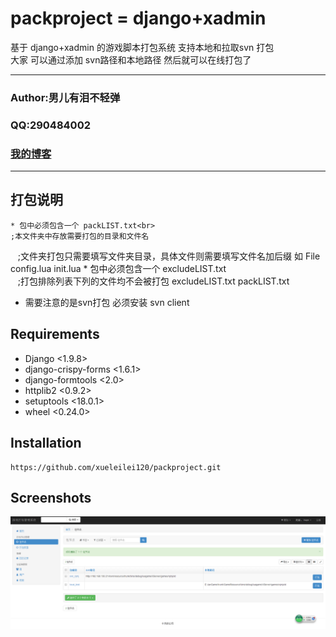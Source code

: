 packproject = django+xadmin
===========================
基于 django+xadmin 的游戏脚本打包系统 支持本地和拉取svn 打包 <br>
大家 可以通过添加 svn路径和本地路径 然后就可以在线打包了
****
### Author:男儿有泪不轻弹
### QQ:290484002
### [我的博客](http://liuyc2.pythonanywhere.com) 
****
## 打包说明
    * 包中必须包含一个 packLIST.txt<br>
    ;本文件夹中存放需要打包的目录和文件名
    ;文件夹打包只需要填写文件夹目录，具体文件则需要填写文件名加后缀 如
    File
    config.lua
    init.lua
    * 包中必须包含一个 excludeLIST.txt<br>
    ;打包排除列表下列的文件均不会被打包
    excludeLIST.txt
    packLIST.txt
* 需要注意的是svn打包 必须安装 svn client

## Requirements
* Django <1.9.8>
* django-crispy-forms <1.6.1>
* django-formtools <2.0>
* httplib2 <0.9.2>
* setuptools <18.0.1>
* wheel <0.24.0>
## Installation
    https://github.com/xueleilei120/packproject.git

## Screenshots
![](https://github.com/xueleilei120/packproject/raw/master/static/images/jietu.PNG)
